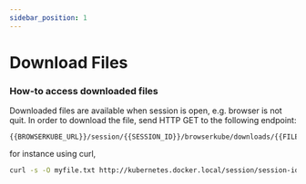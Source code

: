 ```yaml
---
sidebar_position: 1
---
```


# Download Files

### How-to access downloaded files
Downloaded files are available when session is open, e.g. browser is not quit.
In order to download the file, send HTTP GET to the following endpoint:
```
{{BROWSERKUBE_URL}}/session/{{SESSION_ID}}/browserkube/downloads/{{FILE_NAME}}
```
for instance using curl,
```sh
curl -s -O myfile.txt http://kubernetes.docker.local/session/session-id/browserkube/downloads/myfile.txt
```

